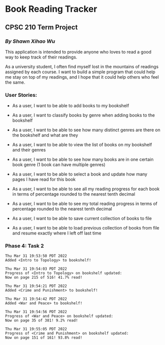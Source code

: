 # Book Reading Tracker
## CPSC 210 Term Project
### *By Shawn Xihao Wu*


This application is intended to provide anyone who loves to read a good way 
to keep track of their readings.

As a university student, I often find myself lost in 
the mountains of readings assigned by each course. I want to build a simple program 
that could help me stay on top of my readings, and I hope that it could 
help others who feel the same.


### User Stories:

- As a user, I want to be able to add books to my bookshelf
- As a user, I want to classify books by genre when adding books to the bookshelf


- As a user, I want to be able to see how many distinct genres are there on the bookshelf and what are they
- As a user, I want to be able to view the list of books on my bookshelf and their genres
- As a user, I want to be able to see how many books are in one certain book genre (1 book can have multiple genres)


- As a user, I want to be able to select a book and update how many pages I have read for this book


- As a user, I want to be able to see all my reading progress for each book in terms of percentage rounded to the nearest tenth decimal
- As a user, I want to be able to see my total reading progress in terms of percentage rounded to the nearest tenth decimal

- As a user, I want to be able to save current collection of books to file
- As a user, I want to be able to load previous collection of books from file and resume exactly where I left off last time

### Phase 4: Task 2

```
Thu Mar 31 19:53:50 PDT 2022
Added <Intro to Topology> to bookshelf!

Thu Mar 31 19:54:03 PDT 2022
Progress of <Intro to Topology> on bookshelf updated: 
Now on page 215 of 516! 41.7% read!

Thu Mar 31 19:54:21 PDT 2022
Added <Crime and Punishment> to bookshelf!

Thu Mar 31 19:54:42 PDT 2022
Added <War and Peace> to bookshelf!

Thu Mar 31 19:54:56 PDT 2022
Progress of <War and Peace> on bookshelf updated:
Now on page 35 of 381! 9.2% read!

Thu Mar 31 19:55:05 PDT 2022
Progress of <Crime and Punishment> on bookshelf updated: 
Now on page 151 of 161! 93.8% read!
```
